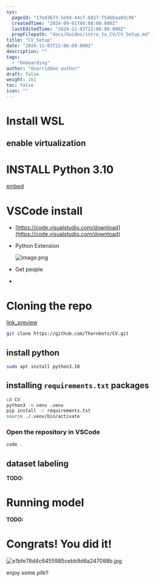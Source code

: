 ```yaml
---
sys:
  pageId: "17ed3673-5e94-44cf-b817-f54bbaa03c06"
  createdTime: "2024-09-01T00:08:00.000Z"
  lastEditedTime: "2024-11-03T22:06:00.000Z"
  propFilepath: "docs/Guides/intro_to_CV/CV_Setup.md"
title: "CV_Setup"
date: "2024-11-03T22:06:00.000Z"
description: ""
tags:
  - "Onboarding"
author: "Overridden author"
draft: false
weight: 161
toc: false
icon: ""
---
```


# Install WSL

## enable virtualization

# INSTALL Python 3.10

[embed](https://www.rose-hulman.edu/class/csse/csse132/2425a/labs/prelab1-wsl2.html)

# VSCode install

- [https://code.visualstudio.com/download](https://code.visualstudio.com/download)
- Python Extension

	![image.png](https://prod-files-secure.s3.us-west-2.amazonaws.com/d518164a-d88e-44d1-a4ee-3adb3bd8bce0/d82b6650-a5e4-4d3c-b8c9-93d817dae00e/image.png?X-Amz-Algorithm=AWS4-HMAC-SHA256&X-Amz-Content-Sha256=UNSIGNED-PAYLOAD&X-Amz-Credential=ASIAZI2LB466TPZKM6F2%2F20250424%2Fus-west-2%2Fs3%2Faws4_request&X-Amz-Date=20250424T110755Z&X-Amz-Expires=3600&X-Amz-Security-Token=IQoJb3JpZ2luX2VjEHsaCXVzLXdlc3QtMiJHMEUCIQCNa3aYbP5jwb3VldA1SZUaJz1av0k4Vrnpo34R0W3PhQIgV%2Fkfw8DvOTE81bY0CWFemi70m6By6zhIQkiHobjHydwq%2FwMIExAAGgw2Mzc0MjMxODM4MDUiDKmNED0xoYIlQnwo3CrcA695cCilB1djrLFm4OeEbjthpY%2BIi7LAnl2jDw1V%2B6DbIw%2FafxzEet7O57MjpLL09Kv1%2BKXaCY%2FF1rv%2FxE4wnvcOtoxR91Kd7EwPntGBofHGjTnlTLkj1L%2FlxW2xlE%2BHOFfhSSbzWTSio0xGwsAd2ThdLvlOwQ8mvBWdgG5cv1uTsqMwykUGzuk1liZuX7Rref%2BBtuwWdCZ6lyVGDJWIX%2FzMiLR6XJRuPGVkybpGzwwoSED8Q7O%2BmYdNpnwknC2XnvPR5dRni5u01RnIO6u4Fd7lNGLtDWEaIXk13Vvy%2FEdNAP38s9V5zDsp1gUJ3KNANe8PbzYuUoYhik6uxR6%2BY83HFHYXqXwhRBrtNaK5%2BiX0U6KadsZdsQqjCPg3IRx%2FNEMPT3cFHRYeZ4Y6gcB1T1DeiibpeG%2BCG%2B1gqUxQJSlaO%2B9ZgY1V8Ld5EIy5xdG%2BhUL1%2FwpFcN1zejZ1AeOjMq5uu1r0bxT7xozWIjaYn10jBQgynUUnO3G1WhjblDD31qw3uERx6F5MmYgj1DKQs6n8hFc4zLEudGh5UYHbcyFaTAaMUUj9W0nki%2BvRXFu0JXuqgVKq6FeBfWnIcRvuRvH%2BlbHkLi1fVqGx6vfJ%2FyKJBr3t4LMvYAMFPO7mMIygqMAGOqUBMKnRZGaY4HPxPERsHzcGlbKKE3bqTow0oh%2F2Fobma4rsH2DMDky4RGL78LkMmNk7fiSNQeypsGhBGYTyCs31b2%2BPQuQ05WSUcHytvECxwm8o0sJ0ouSwSWPiidhun%2BEPSG6DhyDrZK0UwTY%2FoXAhjLQQBKL5nWoC8FS3F4V7EKbWZDRSKm2y3Cc2WWbQY28P8Nk4Gy4ttq4IBNi6WkxEyEG3p0B8&X-Amz-Signature=ea3a020f1a7077762f2c60a65f2212dea51dde31f7df2d16731bcd27a7dd61ba&X-Amz-SignedHeaders=host&x-id=GetObject)
- Get people
- 

# Cloning the repo

[link_preview](https://github.com/Thornbots/CV/)

```bash
git clone https://github.com/Thornbots/CV.git
```

## install python

```bash
sudo apt install python3.10
```

## installing `requirements.txt` packages

```bash
cd CV
python3 -m venv .venv
pip install -r requirements.txt
source ./.venv/bin/activate
```

### Open the repository in VSCode

```bash
code .
```

## dataset labeling  

**TODO:**

# Running model

**TODO:**

# Congrats! You did it!

![e1bfe78d4c6455985cebb9d6a247088b.jpg](https://prod-files-secure.s3.us-west-2.amazonaws.com/d518164a-d88e-44d1-a4ee-3adb3bd8bce0/7d1ce04e-65d6-40c8-814d-754280e9515a/e1bfe78d4c6455985cebb9d6a247088b.jpg?X-Amz-Algorithm=AWS4-HMAC-SHA256&X-Amz-Content-Sha256=UNSIGNED-PAYLOAD&X-Amz-Credential=ASIAZI2LB4664FQA63EW%2F20250424%2Fus-west-2%2Fs3%2Faws4_request&X-Amz-Date=20250424T110754Z&X-Amz-Expires=3600&X-Amz-Security-Token=IQoJb3JpZ2luX2VjEHsaCXVzLXdlc3QtMiJHMEUCIQCGXtWtRNScHVbYtiJfij9u0f2FoKENcA7wKUb2fgOMQgIgVWPg21oQEXaz%2FrAK6g1WsrETgH3rlNC%2BlwspMIJDaigq%2FwMIExAAGgw2Mzc0MjMxODM4MDUiDLrel41U4ow7b6YbQyrcA9jK1mk5NwzkD7w9cRBNzAbCe%2Fe8%2FZJXTgOEzHKBo5a%2F9M5jg8AZE5v9LtrGOrZlcp3DH1h46vs6v9HbWMn7hS3HtSl%2FZxc5fzEGlFEK8v5ddHPjQVIrYp3db7R7D4M0QUCbPooixDtvb%2B5PbKEcdNA51daepgl8fiK1TwINUaJYgRuw1XRqLEWF%2FEzk7vaNQWV6RLaGoocywp45l3Kw4e%2BFUaJfW2aQ2xKNTMu%2Bg5nPWrefERFol5kfOoSLGz0aIfJXcOPeD3%2B4T0LkJxJ%2BH4%2FCLSrpxLRpynZlJHy3Ib6%2FMAqGww0Etdy0ASh0%2FonGVOscUZgVbloAu4k4Q6Cu9R%2FgX%2FLxQQS2tZ58RcL9GbLXjOGO9YeEOwYHPMJ5FsGZpX6RAOoEDkevFemXlsqOZq7hdjiAoCycOUo82Nahp435IfZlIi7dMUijlIgpa%2Bs0fr8QT%2B14CShfSrktXrQuinV%2FhrERIOe8bdgBVS1V8zb9l7rhqBn99M%2Bu9JP%2FO%2Bda7mDHfgdCXXzL9DQyjD8c8jxQaBVE1pPk%2FXYSbYaCQAtrgd2FX5sGXPYZXd5UIt%2BJ8xf%2BcvQ%2FCRgXIcYotQ%2BTFxkxKlZIhB1q4k5%2BjzPiPqbNAJZ4v%2BaCZq0crVA3MIGgqMAGOqUBN%2F79M8qHueb6YJe6gU10%2BKJhdK3dJdXbTFyoZOCs%2BlqObLtXzF0Bylme1rKyM66wLkYzCi1WxbLVGkladlMUKGjl3KYewUmDz3P%2BoqNWhk%2BDPy7tdjV5HDuXmmn2BC47UjuS32IcANrYPHrf%2FFPsnCxfFRrccGk6t4RENVRad2kOlDsh6vfoG5yvqL35DiC87drAUCW8gG8Bw1wUMi6k7YrIueHk&X-Amz-Signature=11e3238c113067e14019bc2e1b22e4caaad1f0d89b8cd203fcbee909c271fc07&X-Amz-SignedHeaders=host&x-id=GetObject)

enjoy some pilk!!
